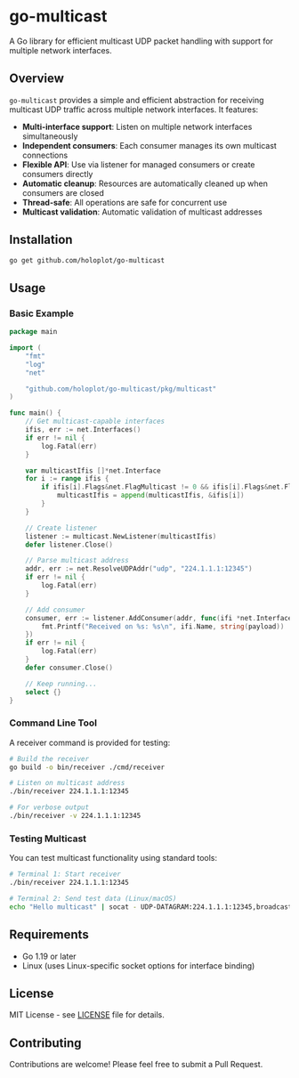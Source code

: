 # go-multicast

A Go library for efficient multicast UDP packet handling with support for multiple network interfaces.

## Overview

`go-multicast` provides a simple and efficient abstraction for receiving multicast UDP traffic across multiple network interfaces. It features:

- **Multi-interface support**: Listen on multiple network interfaces simultaneously
- **Independent consumers**: Each consumer manages its own multicast connections
- **Flexible API**: Use via listener for managed consumers or create consumers directly
- **Automatic cleanup**: Resources are automatically cleaned up when consumers are closed
- **Thread-safe**: All operations are safe for concurrent use
- **Multicast validation**: Automatic validation of multicast addresses

## Installation

```bash
go get github.com/holoplot/go-multicast
```

## Usage

### Basic Example

```go
package main

import (
    "fmt"
    "log"
    "net"

    "github.com/holoplot/go-multicast/pkg/multicast"
)

func main() {
    // Get multicast-capable interfaces
    ifis, err := net.Interfaces()
    if err != nil {
        log.Fatal(err)
    }

    var multicastIfis []*net.Interface
    for i := range ifis {
        if ifis[i].Flags&net.FlagMulticast != 0 && ifis[i].Flags&net.FlagUp != 0 {
            multicastIfis = append(multicastIfis, &ifis[i])
        }
    }

    // Create listener
    listener := multicast.NewListener(multicastIfis)
    defer listener.Close()

    // Parse multicast address
    addr, err := net.ResolveUDPAddr("udp", "224.1.1.1:12345")
    if err != nil {
        log.Fatal(err)
    }

    // Add consumer
    consumer, err := listener.AddConsumer(addr, func(ifi *net.Interface, payload []byte) {
        fmt.Printf("Received on %s: %s\n", ifi.Name, string(payload))
    })
    if err != nil {
        log.Fatal(err)
    }
    defer consumer.Close()

    // Keep running...
    select {}
}
```

### Command Line Tool

A receiver command is provided for testing:

```bash
# Build the receiver
go build -o bin/receiver ./cmd/receiver

# Listen on multicast address
./bin/receiver 224.1.1.1:12345

# For verbose output
./bin/receiver -v 224.1.1.1:12345
```

### Testing Multicast

You can test multicast functionality using standard tools:

```bash
# Terminal 1: Start receiver
./bin/receiver 224.1.1.1:12345

# Terminal 2: Send test data (Linux/macOS)
echo "Hello multicast" | socat - UDP-DATAGRAM:224.1.1.1:12345,broadcast
```

## Requirements

- Go 1.19 or later
- Linux (uses Linux-specific socket options for interface binding)

## License

MIT License - see [LICENSE](LICENSE) file for details.

## Contributing

Contributions are welcome! Please feel free to submit a Pull Request.
